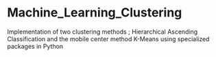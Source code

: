 # Machine_Learning_Clustering
Implementation of two clustering methods  ; Hierarchical Ascending Classification and the mobile center method K-Means using specialized packages in Python
